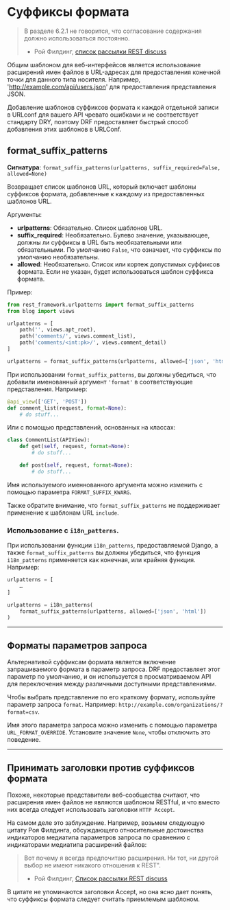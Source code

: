 <!-- TRANSLATED by md-translate -->
# Cуффиксы формата

> В разделе 6.2.1 не говорится, что согласование содержания должно использоваться постоянно.
>
> - Рой Филдинг, [список рассылки REST discuss](http://tech.groups.yahoo.com/group/rest-discuss/message/5857)

Общим шаблоном для веб-интерфейсов является использование расширений имен файлов в URL-адресах для предоставления конечной точки для данного типа носителя. Например, 'http://example.com/api/users.json' для предоставления представления JSON.

Добавление шаблонов суффиксов формата к каждой отдельной записи в URLconf для вашего API чревато ошибками и не соответствует стандарту DRY, поэтому DRF предоставляет быстрый способ добавления этих шаблонов в URLConf.

## format_suffix_patterns

**Сигнатура**: `format_suffix_patterns(urlpatterns, suffix_required=False, allowed=None)`

Возвращает список шаблонов URL, который включает шаблоны суффиксов формата, добавленные к каждому из предоставленных шаблонов URL.

Аргументы:

* **urlpatterns**: Обязательно. Список шаблонов URL.
* **suffix_required**: Необязательно. Булево значение, указывающее, должны ли суффиксы в URL быть необязательными или обязательными. По умолчанию `False`, что означает, что суффиксы по умолчанию необязательны.
* **allowed**: Необязательно. Список или кортеж допустимых суффиксов формата. Если не указан, будет использоваться шаблон суффикса формата.

Пример:

```python
from rest_framework.urlpatterns import format_suffix_patterns
from blog import views

urlpatterns = [
    path('', views.apt_root),
    path('comments/', views.comment_list),
    path('comments/<int:pk>/', views.comment_detail)
]

urlpatterns = format_suffix_patterns(urlpatterns, allowed=['json', 'html'])
```

При использовании `format_suffix_patterns`, вы должны убедиться, что добавили именованный аргумент `'format'` в соответствующие представления. Например:

```python
@api_view(['GET', 'POST'])
def comment_list(request, format=None):
    # do stuff...
```

Или с помощью представлений, основанных на классах:

```python
class CommentList(APIView):
    def get(self, request, format=None):
        # do stuff...

    def post(self, request, format=None):
        # do stuff...
```

Имя используемого именнованного аргумента можно изменить с помощью параметра `FORMAT_SUFFIX_KWARG`.

Также обратите внимание, что `format_suffix_patterns` не поддерживает применение к шаблонам URL `include`.

### Использование с `i18n_patterns`.

При использовании функции `i18n_patterns`, предоставляемой Django, а также `format_suffix_patterns` вы должны убедиться, что функция `i18n_patterns` применяется как конечная, или крайняя функция. Например:

```python
urlpatterns = [
    …
]

urlpatterns = i18n_patterns(
    format_suffix_patterns(urlpatterns, allowed=['json', 'html'])
)
```

---

## Форматы параметров запроса

Альтернативой суффиксам формата является включение запрашиваемого формата в параметр запроса. DRF предоставляет этот параметр по умолчанию, и он используется в просматриваемом API для переключения между различными доступными представлениями.

Чтобы выбрать представление по его краткому формату, используйте параметр запроса `format`. Например: `http://example.com/organizations/?format=csv`.

Имя этого параметра запроса можно изменить с помощью параметра `URL_FORMAT_OVERRIDE`. Установите значение `None`, чтобы отключить это поведение.

---

## Принимать заголовки против суффиксов формата

Похоже, некоторые представители веб-сообщества считают, что расширения имен файлов не являются шаблоном RESTful, и что вместо них всегда следует использовать заголовки `HTTP Accept`.

На самом деле это заблуждение. Например, возьмем следующую цитату Роя Филдинга, обсуждающего относительные достоинства индикаторов медиатипа параметров запроса по сравнению с индикаторами медиатипа расширений файлов:

> Вот почему я всегда предпочитаю расширения. Ни тот, ни другой выбор не имеют никакого отношения к REST".
>
> - Рой Филдинг, [Список рассылки REST discuss](https://groups.yahoo.com/neo/groups/rest-discuss/conversations/topics/14844)

В цитате не упоминаются заголовки Accept, но она ясно дает понять, что суффиксы формата следует считать приемлемым шаблоном.
